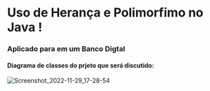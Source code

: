 # Uso de Herança e Polimorfimo no Java !
### Aplicado para em um Banco Digtal 
#### Diagrama de classes do prjeto que será discutido:

![Screenshot_2022-11-29_17-28-54](https://user-images.githubusercontent.com/82295321/204643696-7659e405-f077-4d2a-810d-7b7205ca037b.png)

